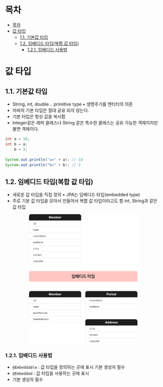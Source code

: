 # 목차
- [목차](#목차)
- [값 타입](#값-타입)
	- [1.1. 기본값 타입](#11-기본값-타입)
	- [1.2. 임베디드 타입(복합 값 타입)](#12-임베디드-타입복합-값-타입)
		- [1.2.1. 임베디드 사용법](#121-임베디드-사용법)

# 값 타입

## 1.1. 기본값 타입
- String, int, double .. primitive type
• 생명주기를 엔티티의 의존
- 자바의 기본 타입은 절대 공유 되지 않는다.
- 기본 타입은 항상 값을 복사함
-  Integer같은 래퍼 클래스나 String 같은 특수한 클래스는 공유 가능한 객체이지만 불면 객체이다.

```java
int a = 10;
int b = a;
	b = 3;

System.out.println("a=" + a); // 10
System.out.println("b=" + b); // 3

```

## 1.2. 임베디드 타입(복합 값 타입)
- 새로운 값 타입을 직접 정의 
• JPA는 임베디드 타입(embedded type)
- 주로 기본 값 타입을 모아서 만들어서 복합 값 타입이라고도 함 int, String과 같은 값 타입


<img src="assets/20220824214500.png" alt="drawing" style="width:350px; display:block; margin:auto;"/>

### 1.2.1. 임베디드 사용법
- `@Embeddable` : 값 타입을 정의하는 곳에 표시 기본 생성자 필수
- `@Embedded` : 값 타입을 사용하는 곳에 표시
- 기본 생성자 필수

